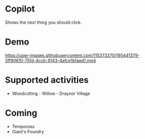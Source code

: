 # Copilot
Shows the next thing you should click.

# Demo
https://user-images.githubusercontent.com/115373370/195441379-3ff90610-75fd-4ccb-9143-4afce1bfaed1.mp4

# Supported activities
* Woodcutting - Willow - Draynor Village

# Coming
* Tempoross
* Giant's Foundry
